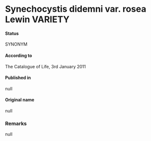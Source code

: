 Synechocystis didemni var. rosea Lewin VARIETY
=======

#### Status
SYNONYM

#### According to
The Catalogue of Life, 3rd January 2011

#### Published in
null

#### Original name
null

### Remarks
null
